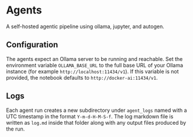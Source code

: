 # Agents
A self-hosted agentic pipeline using ollama, jupyter, and autogen.

## Configuration

The agents expect an Ollama server to be running and reachable. Set the
environment variable `OLLAMA_BASE_URL` to the full base URL of your Ollama
instance (for example `http://localhost:11434/v1`). If this variable is not
provided, the notebook defaults to `http://docker-ai:11434/v1`.

## Logs

Each agent run creates a new subdirectory under `agent_logs` named with a UTC timestamp in the format `Y-m-d-H-M-S-f`. The log markdown file is written as `log.md` inside that folder along with any output files produced by the run.
